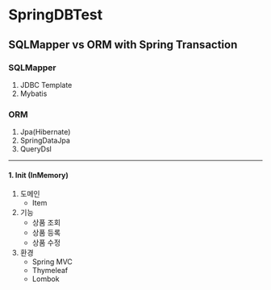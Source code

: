 # SpringDBTest
SQLMapper vs ORM with Spring Transaction
---
### SQLMapper
1. JDBC Template
2. Mybatis
### ORM
1. Jpa(Hibernate)
2. SpringDataJpa
3. QueryDsl

---
#### 1. Init (InMemory)
1. 도메인
   - Item
2. 기능
   - 상품 조회
   - 상품 등록
   - 상품 수정
3. 환경
   - Spring MVC
   - Thymeleaf
   - Lombok
